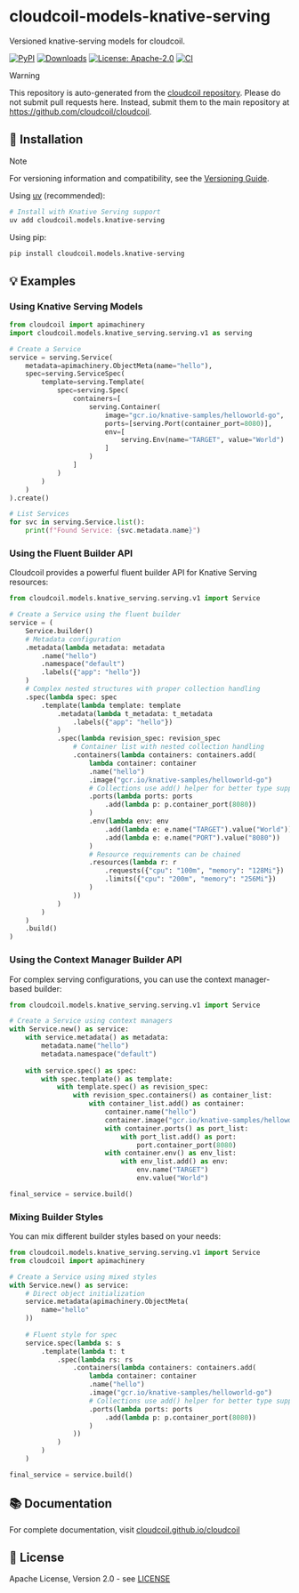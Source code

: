 # cloudcoil-models-knative-serving

Versioned knative-serving models for cloudcoil.

[![PyPI](https://img.shields.io/pypi/v/cloudcoil.models.knative_serving.svg)](https://pypi.python.org/pypi/cloudcoil.models.knative_serving)
[![Downloads](https://static.pepy.tech/badge/cloudcoil.models.knative_serving)](https://pepy.tech/project/cloudcoil.models.knative_serving)
[![License: Apache-2.0](https://img.shields.io/badge/License-Apache_2.0-blue.svg)](https://opensource.org/license/apache-2-0/)
[![CI](https://github.com/cloudcoil/models-knative-serving/actions/workflows/ci.yml/badge.svg)](https://github.com/cloudcoil/models-knative-serving/actions/workflows/ci.yml)
> [!WARNING]  
> This repository is auto-generated from the [cloudcoil repository](https://github.com/cloudcoil/cloudcoil/tree/main/models/knative-serving). Please do not submit pull requests here. Instead, submit them to the main repository at https://github.com/cloudcoil/cloudcoil.

## 🔧 Installation

> [!NOTE]
> For versioning information and compatibility, see the [Versioning Guide](https://github.com/cloudcoil/cloudcoil/blob/main/VERSIONING.md).

Using [uv](https://github.com/astral-sh/uv) (recommended):

```bash
# Install with Knative Serving support
uv add cloudcoil.models.knative-serving
```

Using pip:

```bash
pip install cloudcoil.models.knative-serving
```

## 💡 Examples

### Using Knative Serving Models

```python
from cloudcoil import apimachinery
import cloudcoil.models.knative_serving.serving.v1 as serving

# Create a Service
service = serving.Service(
    metadata=apimachinery.ObjectMeta(name="hello"),
    spec=serving.ServiceSpec(
        template=serving.Template(
            spec=serving.Spec(
                containers=[
                    serving.Container(
                        image="gcr.io/knative-samples/helloworld-go",
                        ports=[serving.Port(container_port=8080)],
                        env=[
                            serving.Env(name="TARGET", value="World")
                        ]
                    )
                ]
            )
        )
    )
).create()

# List Services
for svc in serving.Service.list():
    print(f"Found Service: {svc.metadata.name}")
```

### Using the Fluent Builder API

Cloudcoil provides a powerful fluent builder API for Knative Serving resources:

```python
from cloudcoil.models.knative_serving.serving.v1 import Service

# Create a Service using the fluent builder
service = (
    Service.builder()
    # Metadata configuration
    .metadata(lambda metadata: metadata
        .name("hello")
        .namespace("default")
        .labels({"app": "hello"})
    )
    # Complex nested structures with proper collection handling
    .spec(lambda spec: spec
        .template(lambda template: template
            .metadata(lambda t_metadata: t_metadata
                .labels({"app": "hello"})
            )
            .spec(lambda revision_spec: revision_spec
                # Container list with nested collection handling
                .containers(lambda containers: containers.add(
                    lambda container: container
                    .name("hello")
                    .image("gcr.io/knative-samples/helloworld-go")
                    # Collections use add() helper for better type support
                    .ports(lambda ports: ports
                        .add(lambda p: p.container_port(8080))
                    )
                    .env(lambda env: env
                        .add(lambda e: e.name("TARGET").value("World"))
                        .add(lambda e: e.name("PORT").value("8080"))
                    )
                    # Resource requirements can be chained
                    .resources(lambda r: r
                        .requests({"cpu": "100m", "memory": "128Mi"})
                        .limits({"cpu": "200m", "memory": "256Mi"})
                    )
                ))
            )
        )
    )
    .build()
)
```

### Using the Context Manager Builder API

For complex serving configurations, you can use the context manager-based builder:

```python
from cloudcoil.models.knative_serving.serving.v1 import Service

# Create a Service using context managers
with Service.new() as service:
    with service.metadata() as metadata:
        metadata.name("hello")
        metadata.namespace("default")
    
    with service.spec() as spec:
        with spec.template() as template:
            with template.spec() as revision_spec:
                with revision_spec.containers() as container_list:
                    with container_list.add() as container:
                        container.name("hello")
                        container.image("gcr.io/knative-samples/helloworld-go")
                        with container.ports() as port_list:
                            with port_list.add() as port:
                                port.container_port(8080)
                        with container.env() as env_list:
                            with env_list.add() as env:
                                env.name("TARGET")
                                env.value("World")

final_service = service.build()
```

### Mixing Builder Styles

You can mix different builder styles based on your needs:

```python
from cloudcoil.models.knative_serving.serving.v1 import Service
from cloudcoil import apimachinery

# Create a Service using mixed styles
with Service.new() as service:
    # Direct object initialization
    service.metadata(apimachinery.ObjectMeta(
        name="hello"
    ))
    
    # Fluent style for spec
    service.spec(lambda s: s
        .template(lambda t: t
            .spec(lambda rs: rs
                .containers(lambda containers: containers.add(
                    lambda container: container
                    .name("hello")
                    .image("gcr.io/knative-samples/helloworld-go")
                    # Collections use add() helper for better type support
                    .ports(lambda ports: ports
                        .add(lambda p: p.container_port(8080))
                    )
                ))
            )
        )
    )

final_service = service.build()
```

## 📚 Documentation

For complete documentation, visit [cloudcoil.github.io/cloudcoil](https://cloudcoil.github.io/cloudcoil)

## 📜 License

Apache License, Version 2.0 - see [LICENSE](LICENSE)
